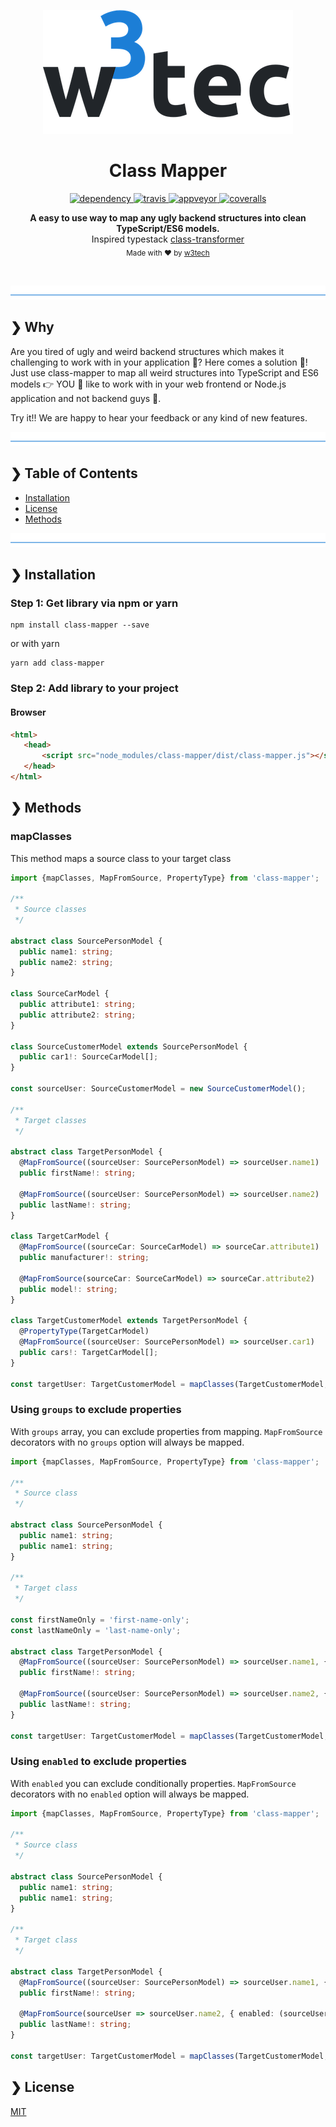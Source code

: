 <p align="center">
  <img src="./icon.png" alt="w3tec" width="400" />
</p>

<h1 align="center">Class Mapper</h1>

<p align="center">
  <a href="https://david-dm.org/w3tecch/class-mapper">
    <img src="https://david-dm.org/w3tecch/class-mapper/status.svg?style=flat" alt="dependency" />
  </a>
  <a href="https://travis-ci.org/w3tecch/class-mapper">
    <img src="https://travis-ci.org/w3tecch/class-mapper.svg?branch=master" alt="travis" />
  </a>
  <a href="https://ci.appveyor.com/project/DaNautilus/class-mapper/branch/master">
    <img src="https://ci.appveyor.com/api/projects/status/jkcquiufl9us4epw/branch/master?svg=true&passingText=windows%20passing&pendingText=windows%20pending&failingText=windows%20failing" alt="appveyor" />
  </a>
  <a href="https://coveralls.io/github/w3tecch/class-mapper?branch=master">
    <img src="https://coveralls.io/repos/github/w3tecch/class-mapper/badge.svg?branch=master" alt="coveralls" />
  </a>
</p>

<p align="center">
  <b>A easy to use way to map any ugly backend structures into clean TypeScript/ES6 models.</b></br>
  <span>Inspired typestack <a href="https://github.com/typestack/class-transformer">class-transformer</a></span></br>
  <sub>Made with ❤️ by <a href="https://github.com/w3tecch">w3tech</a></sub>
</p>

<br />

![divider](./w3tec-divider.png)

## ❯ Why

Are you tired of ugly and weird backend structures which makes it challenging to work with in your application 🤯? Here comes a solution 🎉! Just use class-mapper to map all weird structures into TypeScript and ES6 models 👉 YOU 🤗 like to work with in your web frontend or Node.js application and not backend guys 🤪.

Try it!! We are happy to hear your feedback or any kind of new features.

![divider](./w3tec-divider.png)

## ❯ Table of Contents

- [Installation](#-installation)
- [License](#-license)
- [Methods](#-methods)

![divider](./w3tec-divider.png)

## ❯ Installation

### Step 1: Get library via npm or yarn

```shell
npm install class-mapper --save
```

or with yarn

```shell
yarn add class-mapper
```

### Step 2: Add library to your project

#### Browser
```html
<html>
   <head>
       <script src="node_modules/class-mapper/dist/class-mapper.js"></script>
   </head>
</html>
```

## ❯ Methods

### mapClasses

This method maps a source class to your target class

```typescript
import {mapClasses, MapFromSource, PropertyType} from 'class-mapper';

/**
 * Source classes
 */

abstract class SourcePersonModel {
  public name1: string;
  public name2: string;
}

class SourceCarModel {
  public attribute1: string;
  public attribute2: string;
}

class SourceCustomerModel extends SourcePersonModel {
  public car1!: SourceCarModel[];
}

const sourceUser: SourceCustomerModel = new SourceCustomerModel();

/**
 * Target classes
 */

abstract class TargetPersonModel {
  @MapFromSource((sourceUser: SourcePersonModel) => sourceUser.name1)
  public firstName!: string;

  @MapFromSource((sourceUser: SourcePersonModel) => sourceUser.name2)
  public lastName!: string;
}

class TargetCarModel {
  @MapFromSource((sourceCar: SourceCarModel) => sourceCar.attribute1)
  public manufacturer!: string;

  @MapFromSource(sourceCar: SourceCarModel) => sourceCar.attribute2)
  public model!: string;
}

class TargetCustomerModel extends TargetPersonModel {
  @PropertyType(TargetCarModel)
  @MapFromSource((sourceUser: SourcePersonModel) => sourceUser.car1)
  public cars!: TargetCarModel[];
}

const targetUser: TargetCustomerModel = mapClasses(TargetCustomerModel, sourceUser);
```

### Using `groups` to exclude properties

With `groups` array, you can exclude properties from mapping. `MapFromSource` decorators with no `groups` option will always be mapped.

```typescript
import {mapClasses, MapFromSource, PropertyType} from 'class-mapper';

/**
 * Source class
 */

abstract class SourcePersonModel {
  public name1: string;
  public name1: string;
}

/**
 * Target class
 */

const firstNameOnly = 'first-name-only';
const lastNameOnly = 'last-name-only';

abstract class TargetPersonModel {
  @MapFromSource((sourceUser: SourcePersonModel) => sourceUser.name1, { groups: [firstNameOnly] })
  public firstName!: string;

  @MapFromSource((sourceUser: SourcePersonModel) => sourceUser.name2, { groups: [lastNameOnly] })
  public lastName!: string;
}

const targetUser: TargetCustomerModel = mapClasses(TargetCustomerModel, sourceUser, { groups: [lastNameOnly] });
```

### Using `enabled` to exclude properties

With `enabled` you can exclude conditionally properties. `MapFromSource` decorators with no `enabled` option will always be mapped.

```typescript
import {mapClasses, MapFromSource, PropertyType} from 'class-mapper';

/**
 * Source class
 */

abstract class SourcePersonModel {
  public name1: string;
  public name1: string;
}

/**
 * Target class
 */

abstract class TargetPersonModel {
  @MapFromSource((sourceUser: SourcePersonModel) => sourceUser.name1, { enabled: (sourceUser: SourcePersonModel) => !!sourceUser.name1 })
  public firstName!: string;

  @MapFromSource(sourceUser => sourceUser.name2, { enabled: (sourceUser: SourcePersonModel) => !!sourceUser.name2 })
  public lastName!: string;
}

const targetUser: TargetCustomerModel = mapClasses(TargetCustomerModel, sourceUser);
```

## ❯ License

[MIT](/LICENSE)